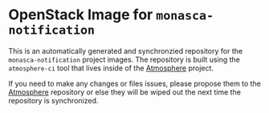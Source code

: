 # OpenStack Image for `monasca-notification`

This is an automatically generated and synchronzied repository for the `monasca-notification`
project images.  The repository is built using the `atmosphere-ci` tool that
lives inside of the [Atmosphere](https://github.com/vexxhost/atmosphere) project.

If you need to make any changes or files issues, please propose them to the
[Atmosphere](https://github.com/vexxhost/atmosphere) repository or else they
will be wiped out the next time the repository is synchronized.
